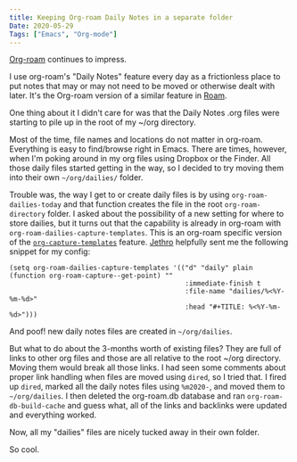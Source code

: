 ```yaml
---
title: Keeping Org-roam Daily Notes in a separate folder
Date: 2020-05-29
Tags: ["Emacs", "Org-mode"]
---
```


[Org-roam](https://github.com/org-roam/org-roam) continues to impress.

I use org-roam's "Daily Notes" feature every day as a frictionless place to put
notes that may or may not need to be moved or otherwise dealt with later. It's
the Org-roam version of a similar feature in [Roam](https://roamresearch.com).

One thing about it I didn't care for was that the Daily Notes .org files were starting to pile up in the root of my ~/org directory.

Most of the time, file names and locations do not matter in org-roam. Everything is easy to find/browse right in Emacs. There are times, however, when I'm poking around in my org files using Dropbox or the Finder. All those daily files started getting in the way, so I decided to try moving them into their own `~/org/dailies/` folder.

Trouble was, the way I get to or create daily files is by using `org-roam-dailies-today` and that function creates the file in the root `org-roam-directory` folder. I asked about the possibility of a new setting for where to store dailies, but it turns out that the capability is already in org-roam with `org-roam-dailies-capture-templates`. This is an org-roam specific version of the [`org-capture-templates`](https://orgmode.org/manual/Capture-templates.html) feature. [Jethro](https://github.com/jethrokuan) helpfully sent me the following snippet for my config:

```
(setq org-roam-dailies-capture-templates '(("d" "daily" plain (function org-roam-capture--get-point) ""
                                            :immediate-finish t
                                            :file-name "dailies/%<%Y-%m-%d>"
                                            :head "#+TITLE: %<%Y-%m-%d>")))
```

And poof! new daily notes files are created in `~/org/dailies`.

But what to do about the 3-months worth of existing files? They are full of links to other org files and those are all relative to the root ~/org directory. Moving them would break all those links. I had seen some comments about proper link handling when files are moved using `dired`, so I tried that. I fired up `dired`, marked all the daily notes files using `%m2020-`, and moved them to `~/org/dailies`. I then deleted the org-roam.db database and ran `org-roam-db-build-cache` and guess what, all of the links and backlinks were updated and everything worked.

Now, all my "dailies" files are nicely tucked away in their own folder.

So cool.


